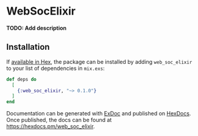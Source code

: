 # WebSocElixir

**TODO: Add description**

## Installation

If [available in Hex](https://hex.pm/docs/publish), the package can be installed
by adding `web_soc_elixir` to your list of dependencies in `mix.exs`:

```elixir
def deps do
  [
    {:web_soc_elixir, "~> 0.1.0"}
  ]
end
```

Documentation can be generated with [ExDoc](https://github.com/elixir-lang/ex_doc)
and published on [HexDocs](https://hexdocs.pm). Once published, the docs can
be found at <https://hexdocs.pm/web_soc_elixir>.

